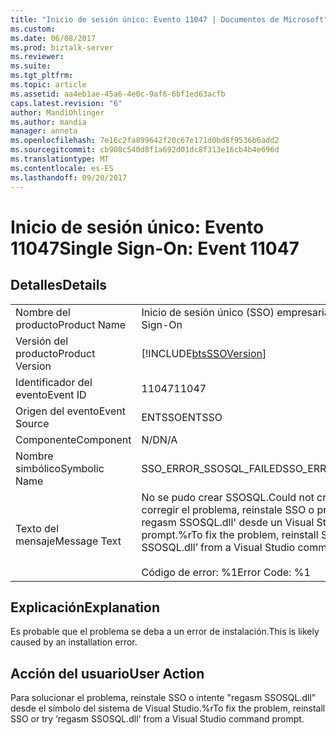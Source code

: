 ```yaml
---
title: "Inicio de sesión único: Evento 11047 | Documentos de Microsoft"
ms.custom: 
ms.date: 06/08/2017
ms.prod: biztalk-server
ms.reviewer: 
ms.suite: 
ms.tgt_pltfrm: 
ms.topic: article
ms.assetid: aa4eb1ae-45a6-4e0c-9af6-6bf1ed63acfb
caps.latest.revision: "6"
author: MandiOhlinger
ms.author: mandia
manager: anneta
ms.openlocfilehash: 7e16c2fa899642f20c67e171d0bd8f9536b6add2
ms.sourcegitcommit: cb908c540d8f1a692d01dc8f313e16cb4b4e696d
ms.translationtype: MT
ms.contentlocale: es-ES
ms.lasthandoff: 09/20/2017
---
```

# <a name="single-sign-on-event-11047"></a><span data-ttu-id="9b57e-102">Inicio de sesión único: Evento 11047</span><span class="sxs-lookup"><span data-stu-id="9b57e-102">Single Sign-On: Event 11047</span></span>
## <a name="details"></a><span data-ttu-id="9b57e-103">Detalles</span><span class="sxs-lookup"><span data-stu-id="9b57e-103">Details</span></span>  
  
|||  
|-|-|  
|<span data-ttu-id="9b57e-104">Nombre del producto</span><span class="sxs-lookup"><span data-stu-id="9b57e-104">Product Name</span></span>|<span data-ttu-id="9b57e-105">Inicio de sesión único (SSO) empresarial</span><span class="sxs-lookup"><span data-stu-id="9b57e-105">Enterprise Single Sign-On</span></span>|  
|<span data-ttu-id="9b57e-106">Versión del producto</span><span class="sxs-lookup"><span data-stu-id="9b57e-106">Product Version</span></span>|[!INCLUDE[btsSSOVersion](../includes/btsssoversion-md.md)]|  
|<span data-ttu-id="9b57e-107">Identificador del evento</span><span class="sxs-lookup"><span data-stu-id="9b57e-107">Event ID</span></span>|<span data-ttu-id="9b57e-108">11047</span><span class="sxs-lookup"><span data-stu-id="9b57e-108">11047</span></span>|  
|<span data-ttu-id="9b57e-109">Origen del evento</span><span class="sxs-lookup"><span data-stu-id="9b57e-109">Event Source</span></span>|<span data-ttu-id="9b57e-110">ENTSSO</span><span class="sxs-lookup"><span data-stu-id="9b57e-110">ENTSSO</span></span>|  
|<span data-ttu-id="9b57e-111">Componente</span><span class="sxs-lookup"><span data-stu-id="9b57e-111">Component</span></span>|<span data-ttu-id="9b57e-112">N/D</span><span class="sxs-lookup"><span data-stu-id="9b57e-112">N/A</span></span>|  
|<span data-ttu-id="9b57e-113">Nombre simbólico</span><span class="sxs-lookup"><span data-stu-id="9b57e-113">Symbolic Name</span></span>|<span data-ttu-id="9b57e-114">SSO_ERROR_SSOSQL_FAILED</span><span class="sxs-lookup"><span data-stu-id="9b57e-114">SSO_ERROR_SSOSQL_FAILED</span></span>|  
|<span data-ttu-id="9b57e-115">Texto del mensaje</span><span class="sxs-lookup"><span data-stu-id="9b57e-115">Message Text</span></span>|<span data-ttu-id="9b57e-116">No se pudo crear SSOSQL.</span><span class="sxs-lookup"><span data-stu-id="9b57e-116">Could not create SSOSQL.</span></span> <span data-ttu-id="9b57e-117">Para corregir el problema, reinstale SSO o pruebe 'a utilizar regasm SSOSQL.dll' desde un Visual Studio comando prompt.%r</span><span class="sxs-lookup"><span data-stu-id="9b57e-117">To fix the problem, reinstall SSO or try ‘regasm SSOSQL.dll’ from a Visual Studio command prompt.%r</span></span><br /><br /> <span data-ttu-id="9b57e-118">Código de error: %1</span><span class="sxs-lookup"><span data-stu-id="9b57e-118">Error Code: %1</span></span>|  
  
## <a name="explanation"></a><span data-ttu-id="9b57e-119">Explicación</span><span class="sxs-lookup"><span data-stu-id="9b57e-119">Explanation</span></span>  
 <span data-ttu-id="9b57e-120">Es probable que el problema se deba a un error de instalación.</span><span class="sxs-lookup"><span data-stu-id="9b57e-120">This is likely caused by an installation error.</span></span>  
  
## <a name="user-action"></a><span data-ttu-id="9b57e-121">Acción del usuario</span><span class="sxs-lookup"><span data-stu-id="9b57e-121">User Action</span></span>  
 <span data-ttu-id="9b57e-122">Para solucionar el problema, reinstale SSO o intente "regasm SSOSQL.dll" desde el símbolo del sistema de Visual Studio.%r</span><span class="sxs-lookup"><span data-stu-id="9b57e-122">To fix the problem, reinstall SSO or try ‘regasm SSOSQL.dll’ from a Visual Studio command prompt.</span></span>